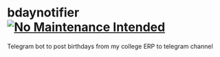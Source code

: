 # bdaynotifier [![No Maintenance Intended](http://unmaintained.tech/badge.svg)](http://unmaintained.tech/)

Telegram bot to post birthdays from my college ERP to telegram channel
